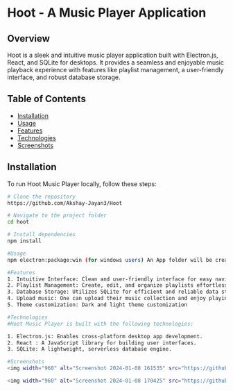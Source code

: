 # Hoot - A Music Player Application

## Overview

Hoot is a sleek and intuitive music player application built with Electron.js, React, and SQLite for desktops. It provides a seamless and enjoyable music playback experience with features like playlist management, a user-friendly interface, and robust database storage.

## Table of Contents

- [Installation](#installation)
- [Usage](#usage)
- [Features](#features)
- [Technologies](#technologies)
- [Screenshots](#screenshots)
  
## Installation

To run Hoot Music Player locally, follow these steps:

```bash
# Clone the repository
https://github.com/Akshay-Jayan3/Hoot

# Navigate to the project folder
cd hoot

# Install dependencies
npm install

#Usage
npm electron:package:win (for windows users) An App folder will be created which will have hoot.exe file which can be installed on your device.

#Features
1. Intuitive Interface: Clean and user-friendly interface for easy navigation.
2. Playlist Management: Create, edit, and organize playlists effortlessly.
3. Database Storage: Utilizes SQLite for efficient and reliable data storage.
4. Upload music: One can upload their music collection and enjoy playing their favorite music tracks.
5. Theme customization: Dark and light theme customization

#Technologies
#Hoot Music Player is built with the following technologies:

1. Electron.js: Enables cross-platform desktop app development.
2. React : A JavaScript library for building user interfaces.
3. SQLite: A lightweight, serverless database engine.

#Screenshots
<img width="960" alt="Screenshot 2024-01-08 161535" src="https://github.com/Akshay-Jayan3/Hoot/assets/111297134/9343a49b-acff-4a4f-9308-6913756358c7">

<img width="960" alt="Screenshot 2024-01-08 170425" src="https://github.com/Akshay-Jayan3/Hoot/assets/111297134/cc169eb3-7d49-4c34-ac00-27063f2be09d">

